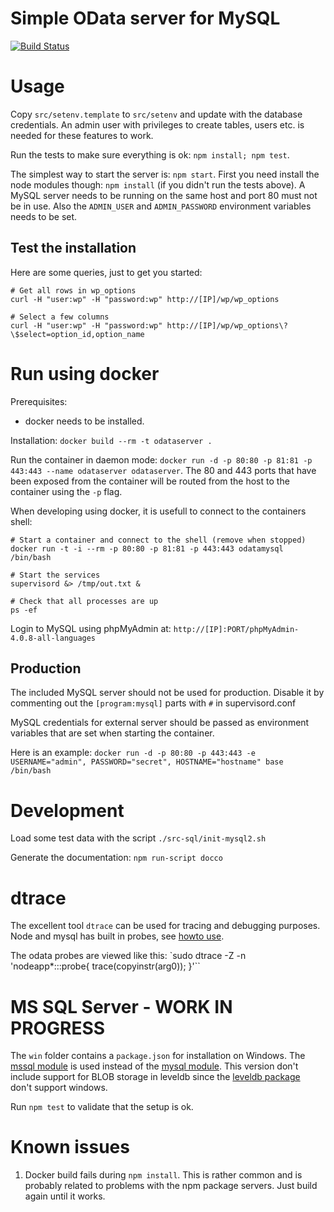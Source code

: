Simple OData server for MySQL
==============================


[![Build Status][travis-image]][travis-url]

Usage
======

Copy `src/setenv.template` to `src/setenv` and update with the database
credentials. An admin user with privileges to create tables, users etc. is
needed for these features to work.

Run the tests to make sure everything is ok: `npm install; npm test`.

The simplest way to start the server is: `npm start`. First you need install
the node modules though: `npm install` (if you didn't run the tests above).
A MySQL server needs to be running on
the same host and port 80 must not be in use. Also the `ADMIN_USER` and
`ADMIN_PASSWORD` environment variables needs to be set.


Test the installation
---------------------

Here are some queries, just to get you started:

    # Get all rows in wp_options
    curl -H "user:wp" -H "password:wp" http://[IP]/wp/wp_options

    # Select a few columns
    curl -H "user:wp" -H "password:wp" http://[IP]/wp/wp_options\?\$select=option_id,option_name


Run using docker
===============

Prerequisites:

 * docker needs to be installed.

Installation: `docker build --rm -t odataserver .`

Run the container in daemon mode: `docker run -d -p 80:80 -p 81:81 -p 443:443 --name odataserver odataserver`.
The 80 and 443 ports that have been exposed from the container will be routed from the host to the container
using the `-p` flag.

When developing using docker, it is usefull to connect to the containers shell:

    # Start a container and connect to the shell (remove when stopped)
    docker run -t -i --rm -p 80:80 -p 81:81 -p 443:443 odatamysql /bin/bash

    # Start the services
    supervisord &> /tmp/out.txt &

    # Check that all processes are up
    ps -ef


Login to MySQL using phpMyAdmin at: `http://[IP]:PORT/phpMyAdmin-4.0.8-all-languages`


Production
----------

The included MySQL server should not be used for production. Disable it by commenting out the
`[program:mysql]` parts with `#` in supervisord.conf

MySQL credentials for external server should be passed as environment variables that are set when starting the container.

Here is an example: `docker run -d -p 80:80 -p 443:443 -e USERNAME="admin", PASSWORD="secret", HOSTNAME="hostname" base /bin/bash`


Development
===========

Load some test data with the script `./src-sql/init-mysql2.sh`

Generate the documentation: `npm run-script docco`



dtrace
======

The excellent tool `dtrace` can be used for tracing and debugging purposes.
Node and mysql has built in probes, see [howto use](tests/DTRACE.md).

The odata probes are viewed like this:
`sudo dtrace -Z -n 'nodeapp*:::probe{ trace(copyinstr(arg0)); }'``


MS SQL Server - WORK IN PROGRESS
=================================

The `win` folder contains a `package.json` for installation on Windows. The
[mssql module](https://www.npmjs.org/package/mssql) is used instead of the
[mysql module](https://www.npmjs.org/package/mysql). This version don't include support
for BLOB storage in leveldb since the [leveldb package](https://www.npmjs.org/package/leveldb)  
don't support windows.

Run `npm test` to validate that the setup is ok.


Known issues
============

1. Docker build fails during `npm install`. This is rather common and is probably related to problems with the npm package servers. Just build again until it works.


[travis-image]: https://img.shields.io/travis/gizur/odataserver.svg?style=flat
[travis-url]: https://travis-ci.org/gizur/odataserver
